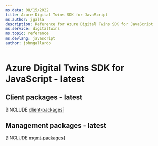 ```yaml
---
ms.data: 08/15/2022
title: Azure Digital Twins SDK for JavaScript
ms.author: jgalla
description: Reference for Azure Digital Twins SDK for JavaScript
ms.service: digitaltwins
ms.topic: reference
ms.devlang: javascript
author: johngallardo
---
```

# Azure Digital Twins SDK for JavaScript - latest

## Client packages - latest
[!INCLUDE [client-packages](digital-twins-client-index.md)]
## Management packages - latest
[!INCLUDE [mgmt-packages](digital-twins-mgmt-index.md)]